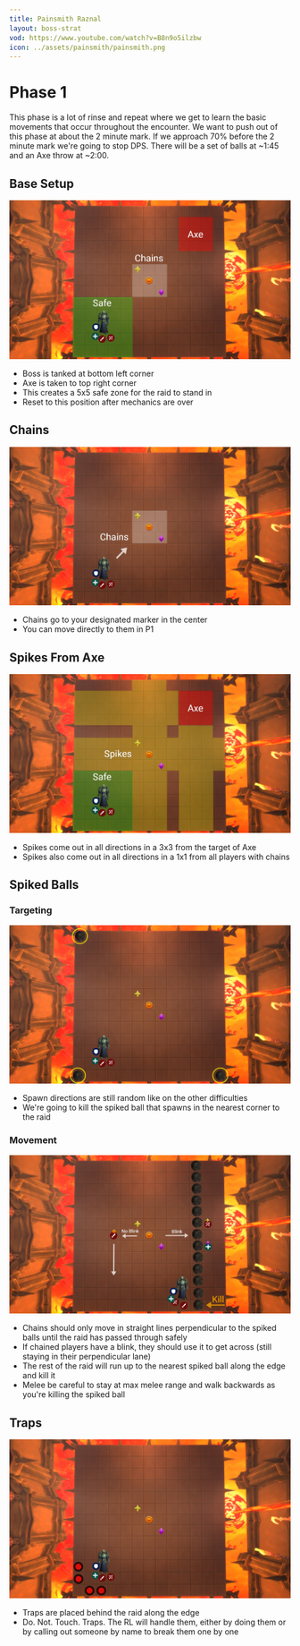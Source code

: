 ```yaml
---
title: Painsmith Raznal
layout: boss-strat
vod: https://www.youtube.com/watch?v=B8n9o5ilzbw
icon: ../assets/painsmith/painsmith.png
---
```


# Phase 1

This phase is a lot of rinse and repeat where we get to learn the basic movements that occur throughout the encounter.  We want to push out of this phase at about the 2 minute mark.  If we approach 70% before the 2 minute mark we're going to stop DPS.  There will be a set of balls at ~1:45 and an Axe throw at ~2:00.

## Base Setup
![Base Setup](../assets/painsmith/painsmith_p1_base.jpg)

- Boss is tanked at bottom left corner
- Axe is taken to top right corner
- This creates a 5x5 safe zone for the raid to stand in
- Reset to this position after mechanics are over


## Chains
![Chains](../assets/painsmith/painsmith_p1_chains.jpg)

- Chains go to your designated marker in the center
- You can move directly to them in P1


## Spikes From Axe
![Spikes](../assets/painsmith/painsmith_p1_spikes.jpg)

- Spikes come out in all directions in a 3x3 from the target of Axe
- Spikes also come out in all directions in a 1x1 from all players with chains


## Spiked Balls

### Targeting
![Targeting](../assets/painsmith/painsmith_p1_balls_targeting.jpg)

- Spawn directions are still random like on the other difficulties
- We're going to kill the spiked ball that spawns in the nearest corner to the raid

### Movement
![Movement](../assets/painsmith/painsmith_p1_balls_movement.jpg)

- Chains should only move in straight lines perpendicular to the spiked balls until the raid has passed through safely
- If chained players have a blink, they should use it to get across (still staying in their perpendicular lane)
- The rest of the raid will run up to the nearest spiked ball along the edge and kill it
- Melee be careful to stay at max melee range and walk backwards as you're killing the spiked ball


## Traps
![Traps](../assets/painsmith/painsmith_p1_traps.jpg)

- Traps are placed behind the raid along the edge
- Do. Not. Touch. Traps.  The RL will handle them, either by doing them or by calling out someone by name to break them one by one
